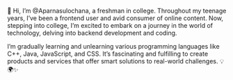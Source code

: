 👋 Hi, I’m @Aparnasulochana, a freshman in college. Throughout my teenage years, I’ve been a frontend user and avid consumer of online content.
 Now, stepping into college, I’m excited to embark on a journey in the world of technology, delving into backend development and coding.

I’m gradually learning and unlearning various programming languages like C++, Java, JavaScript, and CSS.
It’s fascinating and fulfilling to create products and services that offer smart solutions to real-world challenges. 💡🌍✨
  

